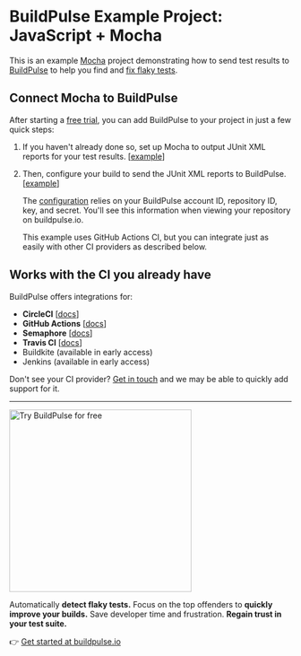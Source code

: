 # BuildPulse Example Project: JavaScript + Mocha

This is an example [Mocha](https://mochajs.org) project demonstrating how to send test results to [BuildPulse](https://buildpulse.io) to help you find and [fix flaky tests](https://buildpulse.io/products/flaky-tests).

## Connect Mocha to BuildPulse

After starting a [free trial](https://github.com/marketplace/buildpulse/plan/MDIyOk1hcmtldHBsYWNlTGlzdGluZ1BsYW40NzM5#pricing-and-setup), you can add BuildPulse to your project in just a few quick steps:

1. If you haven't already done so, set up Mocha to output JUnit XML reports for your test results. [[example][commit-for-xml-reports]]

2. Then, configure your build to send the JUnit XML reports to BuildPulse. [[example][commit-for-buildpulse-integration]]

    The [configuration][commit-for-buildpulse-integration] relies on your BuildPulse account ID, repository ID, key, and secret. You'll see this information when viewing your repository on buildpulse.io.

    This example uses GitHub Actions CI, but you can integrate just as easily with other CI providers as described below.

## Works with the CI you already have

BuildPulse offers integrations for:

- **CircleCI** [[docs](https://circleci.com/developer/orbs/orb/workshop64/buildpulse)]
- **GitHub Actions** [[docs](https://github.com/marketplace/actions/buildpulse)]
- **Semaphore** [[docs](https://github.com/buildpulse/buildpulse-semaphore)]
- **Travis CI** [[docs](https://github.com/buildpulse/buildpulse-travis-ci)]
- Buildkite (available in early access)
- Jenkins (available in early access)

Don't see your CI provider? [Get in touch](mailto:hello@buildpulse.io?body=%3C%3C%20Please%20tell%20us%20what%20CI%20service%20you%27re%20using.%20We%27ll%20follow%20up%20with%20you%20soon%21%20%3E%3E&amp;subject=Please%20add%20support%20for%20this%20CI%20service%20next) and we may be able to quickly add support for it.

---

<p>
  <a href="https://buildpulse.io?utm_source=github.com&utm_campaign=example-repositories&utm_content=mocha-button">
    <img width="325" title="Automatically detect flaky Mocha tests with BuildPulse" alt="Try BuildPulse for free" src="https://user-images.githubusercontent.com/2988/86935247-9f059b80-c10a-11ea-9579-575b357e70d6.png">
  </a>
</p>

Automatically **detect flaky tests.** Focus on the top offenders to **quickly improve your builds.** Save developer time and frustration. **Regain trust in your test suite.**

👉 [Get started at buildpulse.io](https://buildpulse.io?utm_source=github.com&utm_campaign=example-repositories&utm_content=mocha-text-link)

[commit-for-xml-reports]: https://github.com/buildpulse/buildpulse-example-mocha/commit/main~1
[commit-for-buildpulse-integration]: https://github.com/buildpulse/buildpulse-example-mocha/commit/main
